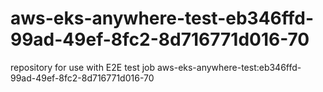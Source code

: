 # aws-eks-anywhere-test-eb346ffd-99ad-49ef-8fc2-8d716771d016-70
repository for use with E2E test job aws-eks-anywhere-test:eb346ffd-99ad-49ef-8fc2-8d716771d016-70
